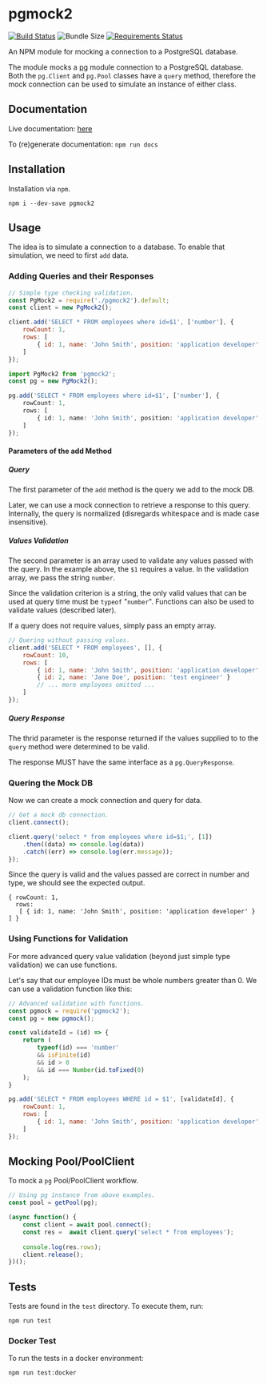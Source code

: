 pgmock2
=======

[![Build Status](https://travis-ci.com/jfavrod/pgmock2.svg?branch=master)](https://travis-ci.com/jfavrod/pgmock2)
![Bundle Size](https://img.shields.io/bundlephobia/min/pgmock2.svg)
[![Requirements Status](https://requires.io/github/jfavrod/pgmock2/requirements.svg?tag=v1.0.1)](https://requires.io/github/jfavrod/pgmock2/requirements/?tag=v1.0.1)


An NPM module for mocking a connection to a PostgreSQL database.

The module mocks a [pg](https://www.npmjs.com/package/pg) module
connection to a PostgreSQL database. Both the `pg.Client` and `pg.Pool`
classes have a `query` method, therefore the mock connection can be
used to simulate an instance of either class.

Documentation
-------------
Live documentation: [here](https://jfavrod.github.io/pgmock2)

To (re)generate documentation: `npm run docs`

Installation
------------
Installation via `npm`.
```
npm i --dev-save pgmock2
```

Usage
-----
The idea is to simulate a connection to a database. To enable that
simulation, we need to first `add` data.

### Adding Queries and their Responses
```javascript
// Simple type checking validation.
const PgMock2 = require('./pgmock2').default;
const client = new PgMock2();

client.add('SELECT * FROM employees where id=$1', ['number'], {
    rowCount: 1,
    rows: [
        { id: 1, name: 'John Smith', position: 'application developer' }
    ]
});
```

```typescript
import PgMock2 from 'pgmock2';
const pg = new PgMock2();

pg.add('SELECT * FROM employees where id=$1', ['number'], {
    rowCount: 1,
    rows: [
        { id: 1, name: 'John Smith', position: 'application developer' }
    ]
});
```

#### Parameters of the add Method
##### Query
The first parameter of the `add` method is the query we add to the mock DB.

Later, we can use a mock connection to retrieve a response to this query.
Internally, the query is normalized (disregards whitespace and is made
case insensitive).

##### Values Validation
The second parameter is an array used to validate any values passed
with the query. In the example above, the `$1` requires a value. In the
validation array, we pass the string `number`.

Since the validation criterion is a string, the only valid values that
can be used at query time must be `typeof` "`number`". Functions can
also be used to validate values (described later).

If a query does not require values, simply pass an empty array.

```javascript
// Quering without passing values.
client.add('SELECT * FROM employees', [], {
    rowCount: 10,
    rows: [
        { id: 1, name: 'John Smith', position: 'application developer' },
        { id: 2, name: 'Jane Doe', position: 'test engineer' }
        // ... more employees omitted ...
    ]
});
```

##### Query Response
The thrid parameter is the response returned if the values supplied to
to the `query` method were determined to be valid.

The response MUST have the same interface as a `pg.QueryResponse`.

### Quering the Mock DB
Now we can create a mock connection and query for data.

```javascript
// Get a mock db connection.
client.connect();

client.query('select * from employees where id=$1;', [1])
    .then((data) => console.log(data))
    .catch((err) => console.log(err.message));
});
```

Since the query is valid and the values passed are correct in number
and type, we should see the expected output.

```
{ rowCount: 1,
  rows:
   [ { id: 1, name: 'John Smith', position: 'application developer' } ] }
```

### Using Functions for Validation
For more advanced query value validation (beyond just simple type
validation) we can use functions.

Let's say that our employee IDs must be whole numbers greater than 0.
We can use a validation function like this:

```javascript
// Advanced validation with functions.
const pgmock = require('pgmock2');
const pg = new pgmock();

const validateId = (id) => {
    return (
        typeof(id) === 'number'
        && isFinite(id)
        && id > 0
        && id === Number(id.toFixed(0)
    );
}

pg.add('SELECT * FROM employees WHERE id = $1', [validateId], {
    rowCount: 1,
    rows: [
        { id: 1, name: 'John Smith', position: 'application developer' }
    ]
});
```

Mocking Pool/PoolClient
-----------------------
To mock a `pg` Pool/PoolClient workflow.

```javascript
// Using pg instance from above examples.
const pool = getPool(pg);

(async function() {
    const client = await pool.connect();
    const res =  await client.query('select * from employees');
    
    console.log(res.rows);
    client.release();
})();
```

Tests
-----
Tests are found in the `test` directory. To execute them, run:

```
npm run test
```

### Docker Test
To run the tests in a docker environment:

```
npm run test:docker
```
